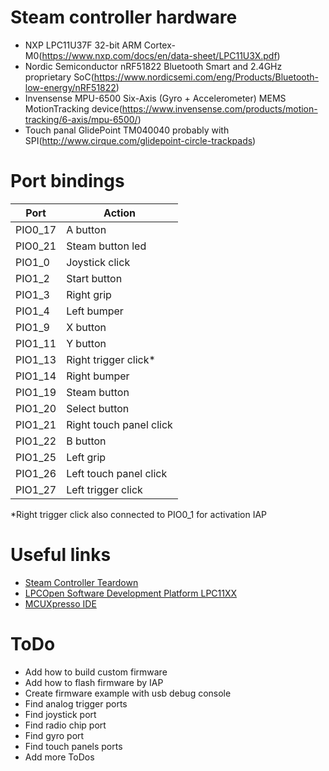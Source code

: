 # Steam controller hardware
* NXP LPC11U37F 32-bit ARM Cortex-M0(https://www.nxp.com/docs/en/data-sheet/LPC11U3X.pdf)
* Nordic Semiconductor nRF51822 Bluetooth Smart and 2.4GHz proprietary SoC(https://www.nordicsemi.com/eng/Products/Bluetooth-low-energy/nRF51822)
* Invensense MPU-6500 Six-Axis (Gyro + Accelerometer) MEMS MotionTracking device(https://www.invensense.com/products/motion-tracking/6-axis/mpu-6500/)
* Touch panal GlidePoint TM040040 probably with SPI(http://www.cirque.com/glidepoint-circle-trackpads)

# Port bindings

| Port          | Action                  |
| ------------- | -------------           |
| PIO0_17       | A button                |
| PIO0_21       | Steam button led        |
| PIO1_0        | Joystick click          |
| PIO1_2        | Start button            |
| PIO1_3        | Right grip              |
| PIO1_4        | Left bumper             |
| PIO1_9        | X button                |
| PIO1_11       | Y button                |
| PIO1_13       | Right trigger click*    |
| PIO1_14       | Right bumper            |
| PIO1_19       | Steam button            |
| PIO1_20       | Select button           |
| PIO1_21       | Right touch panel click |
| PIO1_22       | B button                |
| PIO1_25       | Left grip               |
| PIO1_26       | Left touch panel click  |
| PIO1_27       | Left trigger click      |

*Right trigger click also connected to PIO0_1 for activation IAP 

# Useful links
* [Steam Controller Teardown](https://ru.ifixit.com/Teardown/Steam+Controller+Teardown/52578)
* [LPCOpen Software Development Platform LPC11XX](https://www.nxp.com/support/developer-resources/software-development-tools/lpc-developer-resources-/lpcopen-libraries-and-examples/lpcopen-software-development-platform-lpc11xx:LPCOPEN-SOFTWARE-FOR-LPC11XX?tab=Design_Tools_Tab)
* [MCUXpresso IDE](https://www.nxp.com/support/developer-resources/software-development-tools/mcuxpresso-software-and-tools/mcuxpresso-integrated-development-environment-ide:MCUXpresso-IDE)

# ToDo
* Add how to build custom firmware
* Add how to flash firmware by IAP
* Create firmware example with usb debug console
* Find analog trigger ports
* Find joystick port
* Find radio chip port
* Find gyro port
* Find touch panels ports
* Add more ToDos
